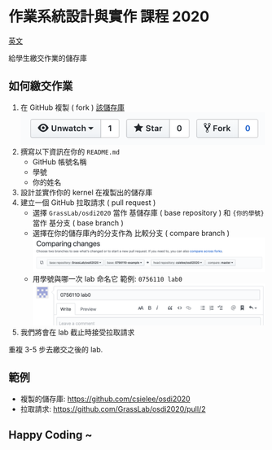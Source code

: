 # 作業系統設計與實作 課程 2020

[英文](README.md)

給學生繳交作業的儲存庫

## 如何繳交作業

1. 在 GitHub 複製 ( fork ) [該儲存庫](https://github.com/GrassLab/osdi2020)
    ![](images/fork_button.png)
2. 撰寫以下資訊在你的 `README.md`
    - GitHub 帳號名稱
    - 學號
    - 你的姓名
3. 設計並實作你的 kernel 在複製出的儲存庫
4. 建立一個 GitHub 拉取請求 ( pull request )
    - 選擇 `GrassLab/osdi2020` 當作 基儲存庫 ( base repository ) 和 `{你的學號}` 當作 基分支 ( base branch )
    - 選擇在你的儲存庫內的分支作為 比較分支 ( compare branch )
    ![](images/PR_branch.png)
    - 用學號與哪一次 lab 命名它 範例: `0756110 lab0`
    ![](images/PR_name.png)
5. 我們將會在 lab 截止時接受拉取請求

重複 3-5 步去繳交之後的 lab.

## 範例

- 複製的儲存庫: https://github.com/csielee/osdi2020
- 拉取請求: https://github.com/GrassLab/osdi2020/pull/2

## Happy Coding ~